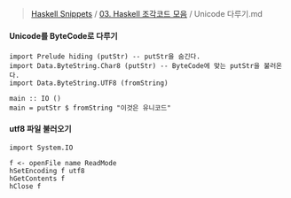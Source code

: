 > [Haskell Snippets](../README.md) / [03. Haskell 조각코드 모음](README.md) / Unicode 다루기.md
#### Unicode를 ByteCode로 다루기

    import Prelude hiding (putStr) -- putStr을 숨긴다.
    import Data.ByteString.Char8 (putStr) -- ByteCode에 맞는 putStr을 불러온다.
    import Data.ByteString.UTF8 (fromString)
    
    main :: IO ()
    main = putStr $ fromString "이것은 유니코드"



#### utf8 파일 불러오기

    import System.IO
    
    f <- openFile name ReadMode
    hSetEncoding f utf8
    hGetContents f
    hClose f